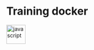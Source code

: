 # Training docker
<img align="center" alt="javascript" height="50" src="https://www.docker.com/wp-content/uploads/2022/03/horizontal-logo-monochromatic-white.png">
